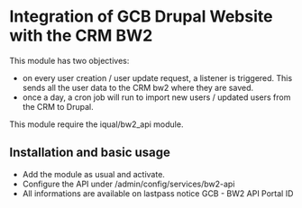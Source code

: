 # Integration of GCB Drupal Website with the CRM BW2

This module has two objectives:
* on every user creation / user update request, a listener is triggered.
This sends all the user data to the CRM bw2 where they are saved.
* once a day, a cron job will run to import new users /
updated users from the CRM to Drupal.

This module require the iqual/bw2_api module.

## Installation and basic usage

* Add the module as usual and activate.
* Configure the API under /admin/config/services/bw2-api
* All informations are available on lastpass notice GCB - BW2 API Portal ID
